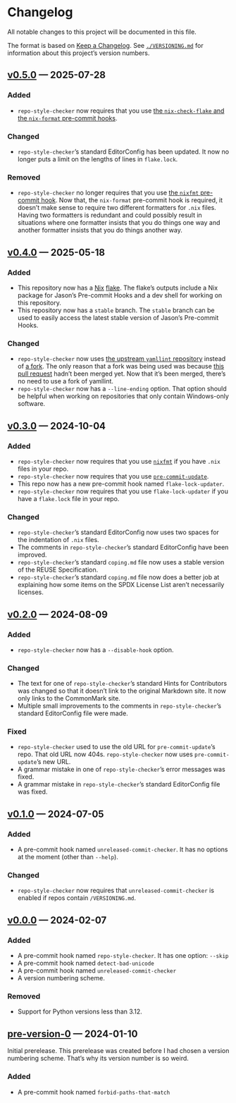 <!--
SPDX-License-Identifier: CC0-1.0
SPDX-FileCopyrightText: 2024 Jason Yundt <jason@jasonyundt.email>
-->

# Changelog

All notable changes to this project will be documented in this file.

The format is based on
[Keep a Changelog](https://keepachangelog.com/en/1.1.0/). See
[`./VERSIONING.md`](./VERSIONING.md) for information about this
project’s version numbers.

## [v0.5.0] — 2025-07-28

### Added

- `repo-style-checker` now requires that you use [the
`nix-check-flake` and the `nix-format` pre-commit
hooks](https://codeberg.org/hxr404/nix-pre-commit-hooks).

### Changed

- `repo-style-checker`’s standard EditorConfig has been updated. It now
no longer puts a limit on the lengths of lines in `flake.lock`.

### Removed

- `repo-style-checker` no longer requires that you use [the `nixfmt`
pre-commit hook](https://github.com/NixOS/nixfmt). Now that, the
`nix-format` pre-commit hook is required, it doesn’t make sense to
require two different formatters for `.nix` files. Having two formatters
is redundant and could possibly result in situations where one formatter
insists that you do things one way and another formatter insists that
you do things another way.

## [v0.4.0] — 2025-05-18

### Added

- This repository now has a [Nix](https://nix.dev)
[flake](https://nix.dev/concepts/flakes). The flake’s outputs include a
Nix package for Jason’s Pre-commit Hooks and a dev shell for working on
this repository.
- This repository now has a `stable` branch. The `stable` branch can be
used to easily access the latest stable version of Jason’s Pre-commit
Hooks.

### Changed

- `repo-style-checker` now uses [the upstream `yamllint`
repository](https://github.com/adrienverge/yamllint) instead of [a
fork](https://github.com/Jayman2000/yamllint-pr). The only reason that a
fork was being used was because [this pull
request](https://github.com/adrienverge/yamllint/pull/630) hadn’t been
merged yet. Now that it’s been merged, there’s no need to use a fork of
yamllint.
- `repo-style-checker` now has a `--line-ending` option. That option
should be helpful when working on repositories that only contain
Windows-only software.

## [v0.3.0] — 2024-10-04

### Added

- `repo-style-checker` now requires that you use
[`nixfmt`](https://github.com/NixOS/nixfmt) if you have `.nix` files in
your repo.
- `repo-style-checker` now requires that you use [`pre-commit-update`].
- This repo now has a new pre-commit hook named `flake-lock-updater`.
- `repo-style-checker` now requires that you use `flake-lock-updater` if
you have a `flake.lock` file in your repo.

### Changed

- `repo-style-checker`’s standard EditorConfig now uses two spaces for
the indentation of `.nix` files.
- The comments in `repo-style-checker`’s standard EditorConfig have been
improved.
- `repo-style-checker`’s standard `coping.md` file now uses a stable
version of the REUSE Specification.
- `repo-style-checker`’s standard `coping.md` file now does a better job
at explaining how some items on the SPDX License List aren’t necessarily
licenses.

## [v0.2.0] — 2024-08-09

### Added

- `repo-style-checker` now has a `--disable-hook` option.

### Changed

- The text for one of `repo-style-checker`’s standard Hints for
Contributors was changed so that it doesn’t link to the original
Markdown site. It now only links to the CommonMark site.
- Multiple small improvements to the comments in `repo-style-checker`’s
standard EditorConfig file were made.

### Fixed

- `repo-style-checker` used to use the old URL for `pre-commit-update`’s
repo. That old URL now 404s. `repo-style-checker` now uses
`pre-commit-update`’s new URL.
- A grammar mistake in one of `repo-style-checker`’s error messages was
fixed.
- A grammar mistake in `repo-style-checker`’s standard EditorConfig file
was fixed.

## [v0.1.0] — 2024-07-05

### Added

- A pre-commit hook named `unreleased-commit-checker`. It has no options
at the moment (other than `--help`).

### Changed

- `repo-style-checker` now requires that `unreleased-commit-checker` is
enabled if repos contain `/VERSIONING.md`.

## [v0.0.0] — 2024-02-07

### Added

- A pre-commit hook named `repo-style-checker`. It has one option:
`--skip`
- A pre-commit hook named `detect-bad-unicode`
- A pre-commit hook named `unreleased-commit-checker`
- A version numbering scheme.

### Removed

- Support for Python versions less than 3.12.

## [pre-version-0] — 2024-01-10

Initial prerelease. This prerelease was created before I had chosen a
version numbering scheme. That’s why its version number is so weird.

### Added

- A pre-commit hook named `forbid-paths-that-match`

<!--
editorconfig-checker-disable
-->
[v0.5.0]: https://github.com/Jayman2000/jasons-pre-commit-hooks/releases/tag/v0.5.0
[v0.4.0]: https://github.com/Jayman2000/jasons-pre-commit-hooks/releases/tag/v0.4.0
[v0.3.0]: https://github.com/Jayman2000/jasons-pre-commit-hooks/releases/tag/v0.3.0
[v0.2.0]: https://github.com/Jayman2000/jasons-pre-commit-hooks/releases/tag/v0.2.0
[v0.1.0]: https://github.com/Jayman2000/jasons-pre-commit-hooks/releases/tag/v0.1.0
[v0.0.0]: https://github.com/Jayman2000/jasons-pre-commit-hooks/releases/tag/v0.0.0
[pre-version-0]: https://github.com/Jayman2000/jasons-pre-commit-hooks/releases/tag/pre-version-0

[`pre-commit-update`]: https://gitlab.com/vojko.pribudic.foss/pre-commit-update
<!--
editorconfig-checker-enable
-->
